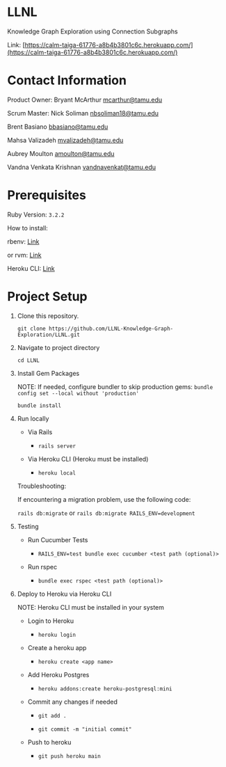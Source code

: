 # LLNL
Knowledge Graph Exploration using Connection Subgraphs

Link: [https://calm-taiga-61776-a8b4b3801c6c.herokuapp.com/](https://calm-taiga-61776-a8b4b3801c6c.herokuapp.com/)

# Contact Information

Product Owner: Bryant McArthur mcarthur@tamu.edu

Scrum Master: Nick Soliman nbsoliman18@tamu.edu

Brent Basiano bbasiano@tamu.edu

Mahsa Valizadeh mvalizadeh@tamu.edu

Aubrey Moulton amoulton@tamu.edu

Vandna Venkata Krishnan vandnavenkat@tamu.edu

# Prerequisites

Ruby Version: `3.2.2`

How to install:

rbenv: [Link](https://www.digitalocean.com/community/tutorials/how-to-install-ruby-on-rails-with-rbenv-on-ubuntu-20-04)

or rvm: [Link](https://rvm.io/rvm/install)

Heroku CLI: [Link](https://devcenter.heroku.com/articles/heroku-cli)

# Project Setup

1. Clone this repository.
   
   `git clone https://github.com/LLNL-Knowledge-Graph-Exploration/LLNL.git`

3. Navigate to project directory

    `cd LLNL`

4. Install Gem Packages

   NOTE: If needed, configure bundler to skip production gems: `bundle config set --local without 'production'`
   
    `bundle install`

5. Run locally

    - Via Rails

        - `rails server`

    - Via Heroku CLI (Heroku must be installed)

        - `heroku local`

    Troubleshooting:

    If encountering a migration problem, use the following code:

    `rails db:migrate` or `rails db:migrate RAILS_ENV=development`

4. Testing

    - Run Cucumber Tests

        - `RAILS_ENV=test bundle exec cucumber <test path (optional)>`

    - Run rspec

        - `bundle exec rspec <test path (optional)>`

5. Deploy to Heroku via Heroku CLI

    NOTE: Heroku CLI must be installed in your system

    - Login to Heroku

        - `heroku login`

    - Create a heroku app
        
        - `heroku create <app name>`
    
    - Add Heroku Postgres

        - `heroku addons:create heroku-postgresql:mini`

    - Commit any changes if needed

        - `git add .`

        - `git commit -m "initial commit"`

    - Push to heroku

        - `git push heroku main`

<!-- # Working with llnl/metall
1. Before you compile: 
```export LIBRARY_PATH=/usr/lib/gcc/x86_64-linux-gnu/11:$LIBRARY_PATH```
2. `git clone https://github.com/LLNL/metall`
3. `export METALL_INCLUDE=$PWD/metall/include`
4. Download Boost
```
wget https://boostorg.jfrog.io/artifactory/main/release/1.78.0/source/boost_1_78_0.tar.gz
tar xvf boost_1_78_0.tar.gz
export BOOST_ROOT=$PWD/boost_1_78_0
```
5. Add the line:
```cpp
set(CMAKE_CXX_COMPILER g++-11)
```
to the CMakeLists.txt in the metall repo. -->
